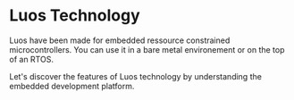 # Luos Technology

Luos have been made for embedded ressource constrained microcontrollers. You can use it in a bare metal environement or on the top of an RTOS.

Let's discover the features of Luos technology by understanding the embedded development platform.